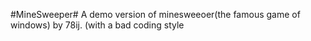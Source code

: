 #MineSweeper#
A demo version of minesweeoer(the famous game of windows) by 78ij.
(with a bad coding style